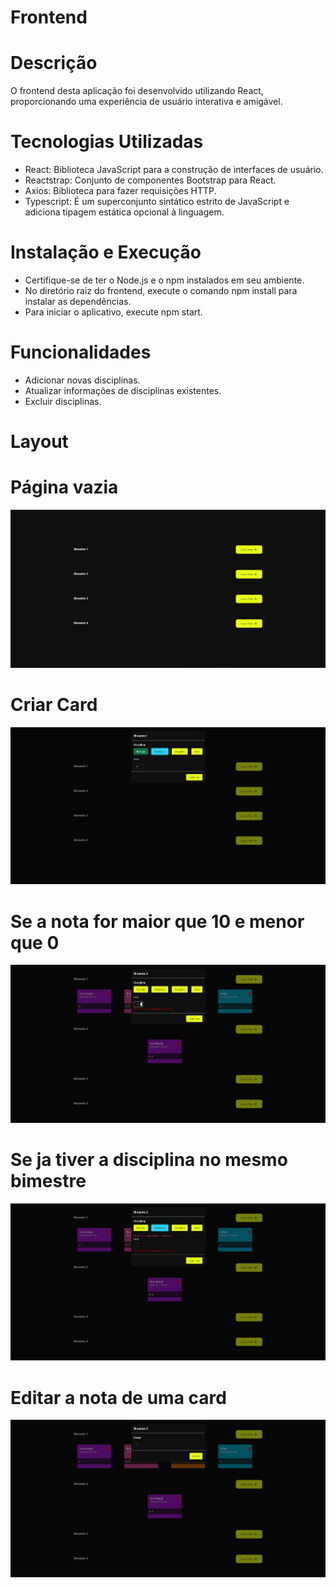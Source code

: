# Frontend

# Descrição

O frontend desta aplicação foi desenvolvido utilizando React, proporcionando uma experiência de usuário interativa e amigável.

# Tecnologias Utilizadas
- React: Biblioteca JavaScript para a construção de interfaces de usuário.
- Reactstrap: Conjunto de componentes Bootstrap para React.
- Axios: Biblioteca para fazer requisições HTTP.
- Typescript: É um superconjunto sintático estrito de JavaScript e adiciona tipagem estática opcional à linguagem.

# Instalação e Execução
- Certifique-se de ter o Node.js e o npm instalados em seu ambiente.
- No diretório raiz do frontend, execute o comando npm install para instalar as dependências.
- Para iniciar o aplicativo, execute npm start.

# Funcionalidades 
- Adicionar novas disciplinas.
- Atualizar informações de disciplinas existentes.
- Excluir disciplinas.

# Layout

# Página vazia
  ![Web1](https://github.com/darlanbbs/Front-End-Desafio/blob/desafio-Darlan_Bomfim/layout/page1Nothing.png)

# Criar Card
  ![Web1](https://github.com/darlanbbs/Front-End-Desafio/blob/desafio-Darlan_Bomfim/layout/criarCard.png)

# Se a nota for maior que 10 e menor que 0
  ![Web1](https://github.com/darlanbbs/Front-End-Desafio/blob/desafio-Darlan_Bomfim/layout/notaInvalida.png)

# Se ja tiver a disciplina no mesmo bimestre

![Web1](https://github.com/darlanbbs/Front-End-Desafio/blob/desafio-Darlan_Bomfim/layout/disciplinaExist.png)

# Editar a nota de uma card

![Web1](https://github.com/darlanbbs/Front-End-Desafio/blob/desafio-Darlan_Bomfim/layout/editNote.png)
